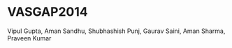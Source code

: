 VASGAP2014
==========

Vipul Gupta, Aman Sandhu, Shubhashish Punj, Gaurav Saini, Aman Sharma, Praveen Kumar
